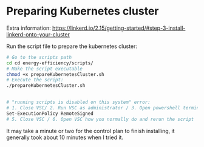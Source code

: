 # Preparing Kubernetes cluster
Extra information: https://linkerd.io/2.15/getting-started/#step-3-install-linkerd-onto-your-cluster

Run the script file to prepare the kubernetes cluster:
```sh
# Go to the scripts path
cd cd energy-efficiency/scripts/
# Make the script executable
chmod +x prepareKubernetesCluster.sh
# Execute the script:
./prepareKubernetesCluster.sh
 

# "running scripts is disabled on this system" error:
# 1. Close VSC/ 2. Run VSC as administrator / 3. Open powershell terminal (outside wsl) / 4. Run:
Set-ExecutionPolicy RemoteSigned
# 5. Close VSC / 6. Open VSC how you normally do and rerun the script
```
It may take a minute or two for the control plan to finish installing, it generally took about 10 minutes when I tried it.